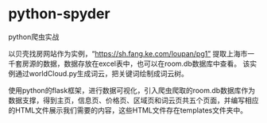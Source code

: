 # python-spyder
python爬虫实战

以贝壳找房网站作为实例，“https://sh.fang.ke.com/loupan/pg1”
提取上海市一千套房源的数据，数据存放在excel表中，也可以在room.db数据库中查看。
该实例通过worldCloud.py生成词云，把关键词绘制成词云树。

使用python的flask框架，进行数据可视化，引入爬虫爬取的room.db数据库作为数据支撑，得到主页，信息页、价格页、区域页和词云页共五个页面，并编写相应的HTML文件展示我们需要的内容，这些HTML文件存在templates文件夹中。
